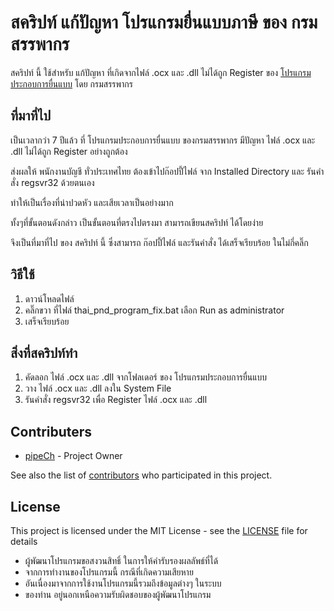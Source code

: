 # สคริปท์ แก้ปัญหา โปรแกรมยื่นแบบภาษี ของ กรมสรรพากร

สคริปท์ นี้ ใช้สำหรับ แก้ปัญหา ที่เกิดจากไฟล์ .ocx และ .dll ไม่ได้ถูก Register
ของ [โปรแกรมประกอบการยื่นแบบ](http://rdserver.rd.go.th/publish/index.php?page=progdownload) โดย กรมสรรพากร

## ที่มาที่ไป

เป็นเวลากว่า 7 ปีแล้ว ที่ โปรแกรมประกอบการยื่นแบบ ของกรมสรรพากร มีปัญหา ไฟล์ .ocx และ .dll ไม่ได้ถูก Register อย่างถูกต้อง

ส่งผลให้ พนักงานบัญชี ทั่วประเทศไทย ต้องเข้าไปก๊อปปี้ไฟล์ จาก Installed Directory และ รันคำสั่ง regsvr32 ด้วยตนเอง

ทำให้เป็นเรื่องที่น่าปวดหัว และเสียเวลาเป็นอย่างมาก

ทั้งๆที่ขั้นตอนดังกล่าว เป็นขั้นตอนที่ตรงไปตรงมา สามารถเขียนสคริปท์ ได้โดยง่าย

จึงเป็นที่มาที่ไป ของ สคริปท์ นี้ ซึ่งสามารถ ก๊อปปี้ไฟล์ และรันคำสั่ง ได้เสร็จเรียบร้อย ในไม่กี่คลิ๊ก

## วิธีใช้

1. ดาวน์โหลดไฟล์
2. คลิ๊กขวา ที่ไฟล์ thai_pnd_program_fix.bat เลือก Run as administrator
3. เสร็จเรียบร้อย

## สิ่งที่สคริปท์ทำ

1. คัดลอก ไฟล์ .ocx และ .dll จากโฟลเดอร์ ของ โปรแกรมประกอบการยื่นแบบ
2. วาง ไฟล์ .ocx และ .dll ลงใน System File
3. รันคำสั่ง regsvr32 เพื่อ Register ไฟล์ .ocx และ .dll

## Contributers

* [pipeCh](https://github.com/PurpleBooth) - Project Owner

See also the list of [contributors](https://github.com/your/project/contributors) who participated in this project.

## License

This project is licensed under the MIT License - see the [LICENSE](LICENSE) file for details

* ผู้พัฒนาโปรแกรมขอสงวนสิทธิ์ ในการให้คำรับรองผลลัพธ์ที่ได้
* จากการทำงานของโปรแกรมนี้ กรณีที่เกิดความเสียหาย
* อันเนื่องมาจากการใช้งานโปรแกรมนี้รวมถึงข้อมูลต่างๆ ในระบบ
* ของท่าน  อยู่นอกเหนือความรับผิดชอบของผู้พัฒนาโปรแกรม
